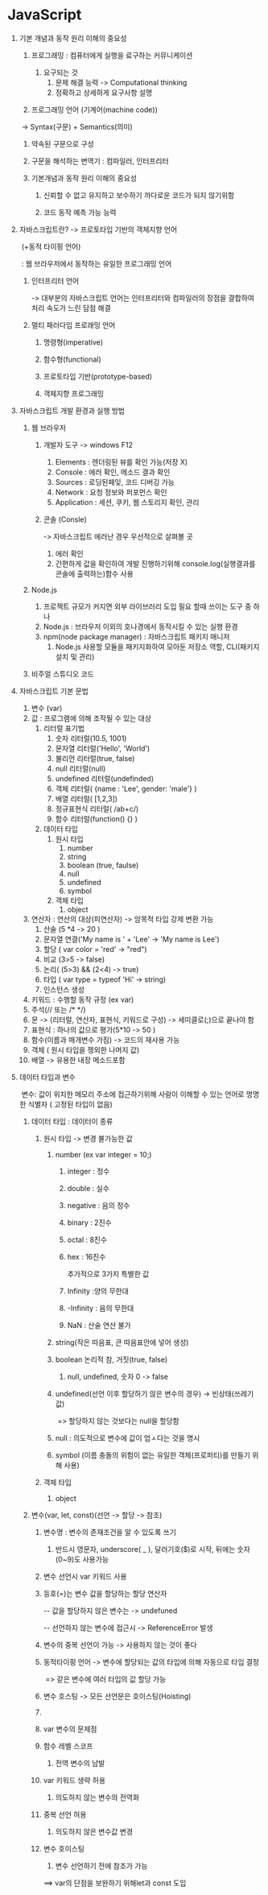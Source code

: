 # JavaScript #

1. 기본 개념과 동작 원리 이해의 중요성

   1. 프로그래밍 : 컴퓨터에게 실행을 료구하는 커뮤니케이션

      1. 요구되는 것
         1. 문제 해결 능력 -> Computational thinking
         2. 정확하고 상세하게 요구사항 설명

   2.  프로그래밍 언어 (기계어(machine code))  

      ​	-> Syntax(구문) + Semantics(의미)

      1.  약속된 구문으로 구성
      2. 구문을 해석하는 변역기 : 컴파일러, 인터프리터

   3. 기본개념과 동작 원리 이해의 중요성

      1. 신뢰할 수 없고 유지하고 보수하기 까다로운 코드가 되지 않기위함

      2. 코드 동작 예측 가능 능력

         

2. 자바스크립트란? -> 프로토타입 기반의 객체지향 언어

   ​		(+동적 타이핑 언어)

   ​	: 웹 브라우저에서 동작하는 유일한 프로그래밍 언어

   1. 인터프리터 언어

      -> 대부분의 자바스크립트 언어는 인터프리터와 컴파일러의 장점을 결합하여 처리 속도가 느린 담점 해결

   2. 멀티 패러다임 프로래밍 언어

      1. 명령형(imperative)

      2. 함수형(functional)

      3. 프로토타입 기반(prototype-based)

      4. 객체지향 프로그래밍

         

3. 자바스크립트 개발 환경과 실행 방법

   1. 웹 브라우저

      1. 개발자 도구 -> windows F12

         1. Elements : 렌더링된 뷰를 확인 가능(저장 X)
         2. Console : 에러 확인, 메소드 결과 확인
         3. Sources : 로딩된페잊, 코드  디버깅 가능
         4. Network : 요청 정보와 퍼포먼스 확인
         5. Application : 세션, 쿠키, 웹 스토리지 확인, 관리

      2. 콘솔 (Consle)

          -> 자바스크립트 에러난 경우 우선적으로 살펴볼 곳

         1. 에러 확인
         2. 간편하게 값을 확인하여 개발 진행하기위해 console.log(실행결과를 콘솔에 출력하는)함수 사용

   2. Node.js

      1. 프로젝트 규모가 커지면 외부 라이브러리 도입 필요 할때 쓰이는 도구 중 하나
      2. Node.js : 브라우저 이외의 호나경에서 동작시킬 수 있는 실행 환경
      3. npm(node package manager) : 자바스크립트 패키지 매니저
         1. Node.js 사용할 모듈을 패키지화하여 모아둔 저장소 역할, CLI(패키지 설치 및 관리)

   3. 비주얼 스튜디오 코드

      

4. 자바스크립트 기본 문법

   1. 변수 (var)
   2. 값 : 프로그램에 의해 조작될 수 있는 대상
      1. 리터럴 표기법
         1. 숫자 리터럴(10.5, 1001)
         2. 문자열 리터럴('Hello', 'World')
         3. 불리언 리터럴(true, false)
         4. null 리터럴(null)
         5. undefined 리터럴(undefinded)
         6. 객체 리터럴( {name : 'Lee', gender: 'male'} )
         7. 배열 리터럴( [1,2,3])
         8. 정규표현식 리터럴( /ab+c/)
         9. 함수 리터럴(function() {} )
      2. 데이터 타입
         1. 원시 타입
            1. number
            2. string
            3. boolean (true, faulse)
            4. null
            5. undefined
            6. symbol
         2. 객체 타입
            1. object
   3. 연산자 : 연산의 대상(피연산자) -> 암목적 타입 강제 변환 가능
      1. 산술 (5 *4 -> 20 )
      2. 문자열 연결('My name is ' + 'Lee' -> 'My name is Lee')
      3. 할당 (  var color = 'red' -> "red")
      4. 비교 (3>5 -> false)
      5. 논리( (5>3) && (2<4)  -> true)
      6. 타입 ( var type = typeof  'Hi' ->  string)
      7. 인스턴스 생성
   4. 키워드 : 수행할 동작 규정 (ex var)
   5. 주석(// 또는 /*  */)
   6. 문 -> (리터럴, 연산자, 표현식, 키워드로 구성) -> 세미클로(;)으로 끝나야 함
   7. 표현식 : 하나의 값으로 평가(5*10 -> 50 )
   8. 함수(이름과 매개변수 가짐) -> 코드의 재사용 가능
   9. 객체 ( 원시 타입을 젱외한 나머지 값)
   10. 배열 -> 유용한 내장 메소드포함

   

5. 데이터 타입과 변수

   ​	변수:  값이 위치한 메모리 주소에 접근하기위해 사람이 이해할 수 있는 언어로 명명한 식별자 ( 고정된 타입이 없음)

   1. 데이터 타입 : 데이터이 종류

      1. 원시 타입 -> 변경 불가능한 값

         1. number (ex  var integer = 10;)

            1. integer : 정수

            2. double : 실수

            3. negative : 음의 정수

            4. binary : 2진수

            5. octal : 8진수

            6. hex : 16진수

               추가적으로 3가지 특별한 값

            7. Infinity :양의 무한대

            8. -Infinity : 음의 무한대

            9. NaN : 산술 연산 불가

         2. string(작은 따음표, 큰 따음표안에 넣어 생성)

         3. boolean 논리적 참, 거짓(true, false)

            1. null, undefined, 숫자 0 -> false

         4. undefined(선언 이후 할당하기 않은 변수의 경우) -> 빈상태(쓰레기 값) 

            ​	=> 할당하지 않는 것보다는 null을 할당함

         5. null : 의도적으로 변수에 값이 업ㅅ다는 것을 명시

         6. symbol (이름 충돌의 위험이 없는 유일한 객체(프로퍼티)를 만들기 위해 사용)

      2. 객체 타입

         1. object

   2. 변수(var, let, const)(선언 -> 할당 -> 참조)

      1. 변수명 : 변수의 존재조건을 알 수 있도록 쓰기
      
         1. 반드시 영문자, underscore( _ ), 달러기호($)로 시작, 뒤에는 숫자(0~9)도 사용가능
      
      2. 변수 선언시 var  키워드 사용
      
      3. 등호(=)는 변수 값을 할당하는 할당 연산자
      
         -- 값을 할당하지 않은 변수는 -> undefuned
      
         -- 선언하지 않는 변수에 접근시 -> ReferenceError 발생
      
      4. 변수의 중복 선언이 가능 -> 사용하지 않는 것이 좋다
      
      5. 동적타이핑 언어 -> 변수에  할당되는 값의 타입에 의해 자동으로 타입 결정
      
         ​	=> 같은 변수에 여러 타입의 값 할당  가능
      
      6. 변수 호스팅 -> 모든 선언문은 호이스팅(Hoisting)
      
      7. 
      
      8.  var 변수의 문제점
      
         1. 함수 레벨 스코프
      
            1. 전역 변수의 남발
      
         2. var 키워드 생략 허용
      
            1. 의도하지 않는 변수의 전역화
      
         3. 중복 선언 허용
      
            1. 의도하지 않은 변수값 변경
      
         4. 변수 호이스팅
      
            1. 변수 선언하기 전에 참조가 가능
      
            ==> var의 단점을 보완하기  위해let과 const 도입
